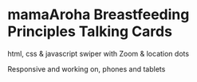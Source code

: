 # mamaAroha Breastfeeding Principles Talking Cards
html, css & javascript swiper with Zoom & location dots

Responsive and working on, phones and tablets
